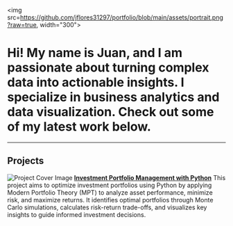 <img src=https://github.com/jflores31297/portfolio/blob/main/assets/portrait.png?raw=true, width="300">

# Hi! My name is Juan, and I am passionate about turning complex data into actionable insights. I specialize in business analytics and data visualization. Check out some of my latest work below.
---
## Projects
![Project Cover Image](https://github.com/jflores31297/portfolio/blob/main/assets/Project%20Cover%20Image.png?raw=true)
[**Investment Portfolio Management with Python**](_pages/PortfolioTheory.md)
This project aims to optimize investment portfolios using Python by applying Modern Portfolio Theory (MPT) to analyze asset performance, minimize risk, and maximize returns. It identifies optimal portfolios through Monte Carlo simulations, calculates risk-return trade-offs, and visualizes key insights to guide informed investment decisions.
